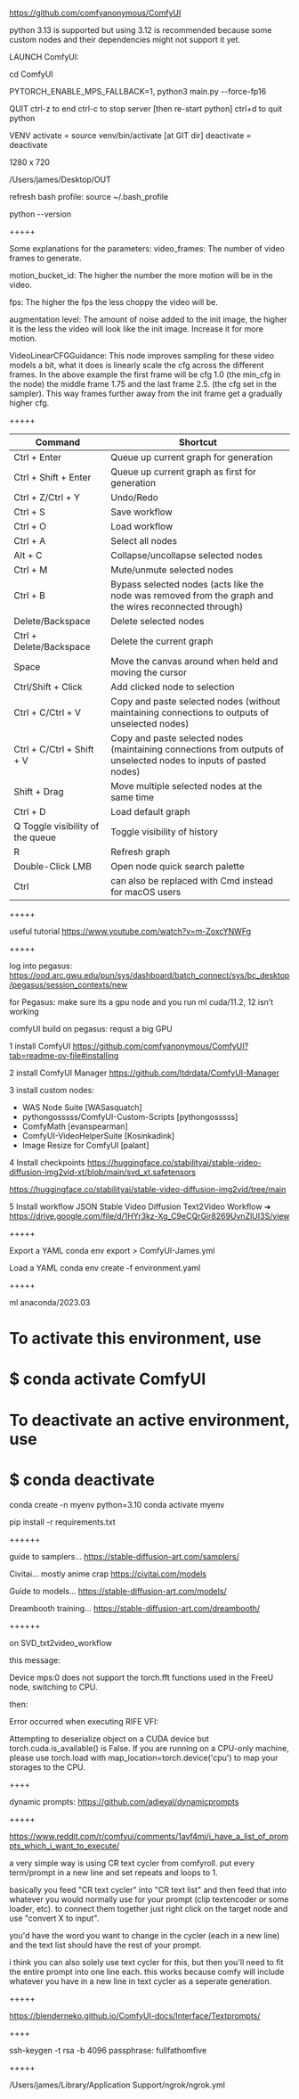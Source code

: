 https://github.com/comfyanonymous/ComfyUI

python 3.13 is supported but using 3.12 is recommended because some custom nodes and their dependencies might not support it yet.

LAUNCH ComfyUI:

cd ComfyUI

PYTORCH_ENABLE_MPS_FALLBACK=1, python3 main.py --force-fp16

QUIT
ctrl-z to end
ctrl-c to stop server [then re-start python]
ctrl+d to quit python

VENV
activate = source venv/bin/activate [at GIT dir]
deactivate = deactivate

1280 x 720

/Users/james/Desktop/OUT

refresh bash profile:
source ~/.bash_profile

python --version

+++++

Some explanations for the parameters:
video_frames: The number of video frames to generate.

motion_bucket_id: The higher the number the more motion will be in the video.

fps: The higher the fps the less choppy the video will be.

augmentation level: The amount of noise added to the init image, the higher it is the less the video will look like the init image. Increase it for more motion.

VideoLinearCFGGuidance: This node improves sampling for these video models a bit, what it does is linearly scale the cfg across the different frames. In the above example the first frame will be cfg 1.0 (the min_cfg in the node) the middle frame 1.75 and the last frame 2.5. (the cfg set in the sampler). This way frames further away from the init frame get a gradually higher cfg.



+++++

| Command | Shortcut |
| ----------- | ----------- |
| Ctrl + Enter | Queue up current graph for generation |
| Ctrl + Shift + Enter | Queue up current graph as first for generation |
| Ctrl + Z/Ctrl + Y | Undo/Redo |
| Ctrl + S | Save workflow |
| Ctrl + O | Load workflow |
| Ctrl + A | Select all nodes |
| Alt + C | Collapse/uncollapse selected nodes |
| Ctrl + M | Mute/unmute selected nodes |
| Ctrl + B | Bypass selected nodes (acts like the node was removed from the graph and the wires reconnected through) |
| Delete/Backspace | Delete selected nodes |
| Ctrl + Delete/Backspace | Delete the current graph |
| Space | Move the canvas around when held and moving the cursor |
| Ctrl/Shift + Click | Add clicked node to selection |
| Ctrl + C/Ctrl + V | Copy and paste selected nodes (without maintaining connections to outputs of unselected nodes) |
| Ctrl + C/Ctrl + Shift + V | Copy and paste selected nodes (maintaining connections from outputs of unselected nodes to inputs of pasted nodes) |
| Shift + Drag | Move multiple selected nodes at the same time |
| Ctrl + D | Load default graph |
| Q	Toggle visibility of the queue | Toggle visibility of history |
| R | Refresh graph |
| Double-Click LMB | Open node quick search palette |
| Ctrl | can also be replaced with Cmd instead for macOS users |

+++++

useful tutorial
https://www.youtube.com/watch?v=m-ZoxcYNWFg


+++++

log into pegasus:
https://ood.arc.gwu.edu/pun/sys/dashboard/batch_connect/sys/bc_desktop/pegasus/session_contexts/new

for Pegasus:
make sure its a gpu node and you run ml cuda/11.2, 12 isn’t working

comfyUI build on pegasus:
requst a big GPU

1 install ComfyUI
https://github.com/comfyanonymous/ComfyUI?tab=readme-ov-file#installing

2 install ComfyUI Manager
https://github.com/ltdrdata/ComfyUI-Manager

3 install custom nodes:
+ WAS Node Suite [WASasquatch]
+ pythongosssss/ComfyUI-Custom-Scripts [pythongosssss]
+ ComfyMath [evanspearman]
+ ComfyUI-VideoHelperSuite [Kosinkadink]
+ Image Resize for ComfyUI [palant]

4 Install checkpoints
https://huggingface.co/stabilityai/stable-video-diffusion-img2vid-xt/blob/main/svd_xt.safetensors

https://huggingface.co/stabilityai/stable-video-diffusion-img2vid/tree/main

5 Install workflow JSON
Stable Video Diffusion Text2Video Workflow ➜ https://drive.google.com/file/d/1HYr3kz-Xg_C9eCQrGir8269UvnZlUI3S/view


+++++

Export a YAML
conda env export > ComfyUI-James.yml

Load a YAML
conda env create -f environment.yaml


+++++

 ml anaconda/2023.03

# To activate this environment, use
#
#     $ conda activate ComfyUI
#
# To deactivate an active environment, use
#
#     $ conda deactivate

conda create -n myenv python=3.10
conda activate myenv

pip install -r requirements.txt

++++++

guide to samplers...
https://stable-diffusion-art.com/samplers/


Civitai... mostly anime crap
https://civitai.com/models

Guide to models...
https://stable-diffusion-art.com/models/

Dreambooth training...
https://stable-diffusion-art.com/dreambooth/


++++++

on SVD_txt2video_workflow

this message:

Device mps:0 does not support the torch.fft functions used in the FreeU node, switching to CPU.

then:

Error occurred when executing RIFE VFI:

Attempting to deserialize object on a CUDA device but torch.cuda.is_available() is False. If you are running on a CPU-only machine, please use torch.load with map_location=torch.device('cpu') to map your storages to the CPU.

++++

dynamic prompts:
https://github.com/adieyal/dynamicprompts

+++++

https://www.reddit.com/r/comfyui/comments/1avf4mj/i_have_a_list_of_prompts_which_i_want_to_execute/

a very simple way is using CR text cycler from comfyroll. put every term/prompt in a new line and set repeats and loops to 1.

basically you feed "CR text cycler" into "CR text list" and then feed that into whatever you would normally use for your prompt (clip textencoder or some loader, etc). to connect them together just right click on the target node and use "convert X to input".

you'd have the word you want to change in the cycler (each in a new line) and the text list should have the rest of your prompt.

i think you can also solely use text cycler for this, but then you'll need to fit the entire prompt into one line each. this works because comfy will include whatever you have in a new line in text cycler as a seperate generation.

+++++

https://blenderneko.github.io/ComfyUI-docs/Interface/Textprompts/

++++

ssh-keygen -t rsa -b 4096
passphrase: fullfathomfive

+++++

/Users/james/Library/Application Support/ngrok/ngrok.yml
